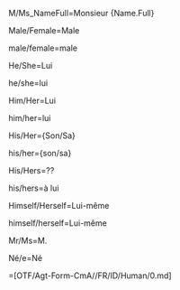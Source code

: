 M/Ms_NameFull=Monsieur {Name.Full}

Male/Female=Male

male/female=male

He/She=Lui

he/she=lui

Him/Her=Lui

him/her=lui

His/Her={Son/Sa}

his/her={son/sa}

His/Hers=??

his/hers=à lui

Himself/Herself=Lui-même

himself/herself=Lui-même

Mr/Ms=M.

Né/e=Né

=[OTF/Agt-Form-CmA//FR/ID/Human/0.md]